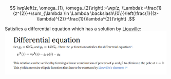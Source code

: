 
$$
\wp\left(z, \omega_{1}, \omega_{2}\right):=\wp(z, \Lambda):=\frac{1}{z^{2}}+\sum_{\lambda \in \Lambda \backslash\{0\}}\left(\frac{1}{(z-\lambda)^{2}}-\frac{1}{\lambda^{2}}\right)
.$$

Satisfies a differential equation which has a solution by [Liouville](Liouville.md):
![](../attachments/Pasted%20image%2020210511095502.png)